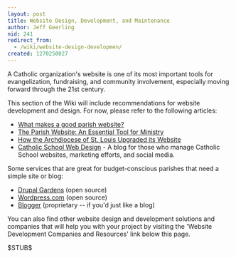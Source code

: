 ```yaml
---
layout: post
title: Website Design, Development, and Maintenance
author: Jeff Geerling
nid: 241
redirect_from:
  - /wiki/website-design-developmen/
created: 1270250027
---
```

<p>A Catholic organization's website is one of its most important tools for evangelization, fundraising, and community involvement, especially moving forward through the 21st century.</p>
<p>This section of the Wiki will include recommendations for website development and design. For now, please refer to the following articles:</p>
<ul>
<li><a href="/blog/oscatholic/what-makes-good-parish-website">What makes a good parish website?</a></li>
<li><a href="/blog/carson-weber/parish-website">The Parish Website: An Essential Tool for Ministry</a></li>
<li><a href="/blog/oscatholic/archdiocese-saint-louis-upgraded-website">How the Archdiocese of St. Louis Upgraded its Website</a></li>
<li><a href="http://catholicschoolwebdesign.com/">Catholic School Web Design</a> - A blog for those who manage Catholic School websites, marketing efforts, and social media.</li>
</ul>
<p>Some services that are great for budget-conscious parishes that need a simple site or blog:</p>
<ul>
<li><a href="http://www.drupalgardens.com/">Drupal Gardens</a>&nbsp;(open source)</li>
<li><a href="http://wordpress.com/">Wordpress.com</a>&nbsp;(open source)</li>
<li><a href="http://www.blogger.com/">Blogger</a> (proprietary -- if you'd just like a blog)</li>
</ul>
<p>You can also find other website design and development solutions and companies that will help you with your project by visiting the 'Website Development Companies and Resources' link below this page.</p>
<p>$STUB$</p>
